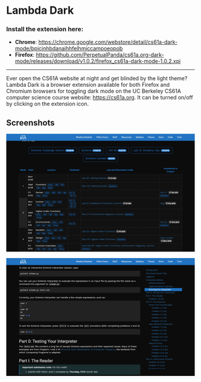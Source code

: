 # Lambda Dark
### Install the extension here:
- **Chrome**: https://chrome.google.com/webstore/detail/cs61a-dark-mode/bpicjnhbdanaihhfelhmiccampoeopob
- **Firefox**: https://github.com/PerpetualPanda/cs61a.org-dark-mode/releases/download/v1.0.2/firefox_cs61a-dark-mode-1.0.2.xpi

---

Ever open the CS61A website at night and get blinded by the light theme? Lambda Dark is a browser extension available for both Firefox and Chromium browsers for toggling dark mode on the UC Berkeley CS61A computer science course website: https://cs61a.org. It can be turned on/off by clicking on the extension icon.

## Screenshots

![Homepage Screenshot](/screenshots/screenshot.jpg)

![Assignment Page Screenshot](/screenshots/screenshot-2.jpg)
